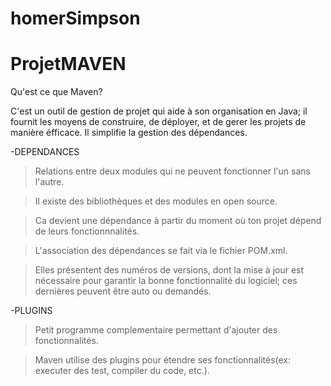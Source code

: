 # homerSimpson

# ProjetMAVEN
Qu'est ce que Maven?

C'est un outil de gestion de projet qui aide à son organisation en Java; il fournit les moyens de construire, de déployer, et de gerer les projets de manière éfficace.
Il simplifie la gestion des dépendances.

 -DEPENDANCES
 
>Relations entre deux modules qui ne peuvent fonctionner l'un sans l'autre.

>Il existe des bibliothèques et des modules en open source.

>Ca devient une dépendance à partir du moment où ton projet dépend de leurs fonctionnnalités.

>L'association des dépendances se fait via le fichier POM.xml.

>Elles présentent des numéros de versions, dont la mise à jour est nécessaire pour garantir la bonne fonctionnalité du logiciel; ces dernières peuvent être auto ou demandés.

-PLUGINS

>Petit programme complementaire permettant d'ajouter des fonctionnalités.

>Maven utilise des plugins pour étendre ses fonctionnalités(ex: executer des test, compiler du code, etc.).


 
